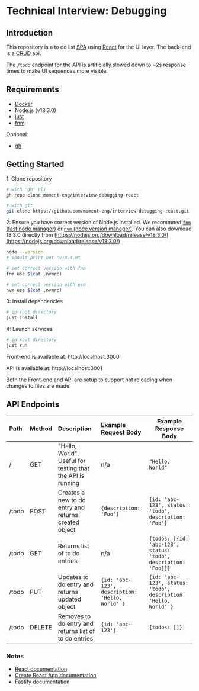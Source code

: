 # Technical Interview: Debugging

## Introduction

This repository is a to do list [SPA](https://developer.mozilla.org/en-US/docs/Glossary/SPA) using [React](https://reactjs.org) for the UI layer. The back-end is a [CRUD](https://developer.mozilla.org/en-US/docs/Glossary/CRUD) api.

The `/todo` endpoint for the API is artificially slowed down to ~2s response times to make UI sequences more visible.

## Requirements

-   [Docker](https://docs.docker.com/get-docker/)
-   Node.js (v18.3.0)
-   [just](https://github.com/casey/just)
-   [fnm](https://github.com/Schniz/fnm)

Optional:

-   [gh](http://cli.github.com)

## Getting Started

1: Clone repository

```sh
# with 'gh' cli
gh repo clone moment-eng/interview-debugging-react

# with git
git clone https://github.com/moment-eng/interview-debugging-react.git
```

2: Ensure you have correct version of Node.js installed. We recommned [`fnm` (fast node manager)](https://github.com/Schniz/fnm) or [`nvm` (node version manager)](https://github.com/nvm-sh/nvm). You can also download 18.3.0 directly from [https://nodejs.org/download/release/v18.3.0/](https://nodejs.org/download/release/v18.3.0/)

```sh
node --version
# should print out "v18.3.0"

# set correct version with fnm
fnm use $(cat .nvmrc)

# set correct version with nvm
nvm use $(cat .nvmrc)
```

3: Install dependencies

```sh
# in root directory
just install
```

4: Launch services

```sh
# in root directory
just run
```

Front-end is available at: http://localhost:3000

API is available at: http://localhost:3001

Both the Front-end and API are setup to support hot reloading when changes to files are made.

## API Endpoints

| Path  | Method | Description                                                | Example Request Body                            | Example Response Body                                            |
| :---- | :----- | :--------------------------------------------------------- | :---------------------------------------------- | ---------------------------------------------------------------- |
| /     | GET    | "Hello, World". Useful for testing that the API is running | n/a                                             | `"Hello, World"`                                                 |
| /todo | POST   | Creates a new to do entry and returns created object       | `{description: 'Foo'}`                          | `{id: 'abc-123', status: 'todo', description: 'Foo'}`            |
| /todo | GET    | Returns list of to do entries                              | n/a                                             | `{todos: [{id: 'abc-123', status: 'todo', description: 'Foo}]}`  |
| /todo | PUT    | Updates to do entry and returns updated object             | `{id: 'abc-123', description: 'Hello, World' }` | `{id: 'abc-123', status: 'todo', description: 'Hello, World' } ` |
| /todo | DELETE | Removes to do entry and returns list of to do entries      | `{id: 'abc-123'}`                               | `{todos: []}`                                                    |

### Notes

-   [React documentation](https://reactjs.org/)
-   [Create React App documentation](https://facebook.github.io/create-react-app/docs/getting-started)
-   [Fastify documentation](https://www.fastify.io/docs/)
